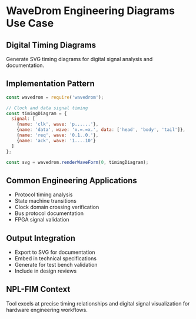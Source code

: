 # WaveDrom Engineering Diagrams Use Case

## Digital Timing Diagrams
Generate SVG timing diagrams for digital signal analysis and documentation.

## Implementation Pattern
```javascript
const wavedrom = require('wavedrom');

// Clock and data signal timing
const timingDiagram = {
  signal: [
    {name: 'clk', wave: 'p......'},
    {name: 'data', wave: 'x.=.=x.', data: ['head', 'body', 'tail']},
    {name: 'req', wave: '0.1..0.'},
    {name: 'ack', wave: '1....10'}
  ]
};

const svg = wavedrom.renderWaveForm(0, timingDiagram);
```

## Common Engineering Applications
- Protocol timing analysis
- State machine transitions
- Clock domain crossing verification
- Bus protocol documentation
- FPGA signal validation

## Output Integration
- Export to SVG for documentation
- Embed in technical specifications
- Generate for test bench validation
- Include in design reviews

## NPL-FIM Context
Tool excels at precise timing relationships and digital signal visualization for hardware engineering workflows.
